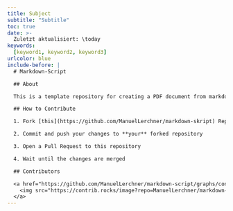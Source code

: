 ```yaml
---
title: Subject
subtitle: "Subtitle"
toc: true
date: >-
  Zuletzt aktualisiert: \today
keywords:
  [keyword1, keyword2, keyword3]
urlcolor: blue
include-before: |
  # Markdown-Script

  ## About

  This is a template repository for creating a PDF document from markdown files. It uses [Pandoc](https://pandoc.org/) to convert the markdown files to a PDF document.

  ## How to Contribute

  1. Fork [this](https://github.com/ManuelLerchner/markdown-skript) Repository

  2. Commit and push your changes to **your** forked repository

  3. Open a Pull Request to this repository

  4. Wait until the changes are merged

  ## Contributors

  <a href="https://github.com/ManuelLerchner/markdown-script/graphs/contributors">
    <img src="https://contrib.rocks/image?repo=ManuelLerchner/markdown-script" />
  </a>
---
```

